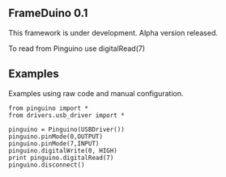 ## FrameDuino 0.1 ##

This framework is under development. Alpha version released.

To read from Pinguino use digitalRead(7) 

## Examples ##

Examples using raw code and manual configuration.

```
from pinguino import *
from drivers.usb_driver import *

pinguino = Pinguino(USBDriver())
pinguino.pinMode(0,OUTPUT)
pinguino.pinMode(7,INPUT)
pinguino.digitalWrite(0, HIGH)
print pinguino.digitalRead(7)
pinguino.disconnect()
```

